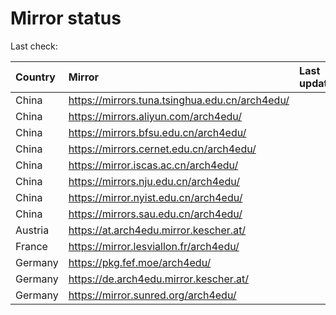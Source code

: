 <script src="./time.js"></script>
# Mirror status
Last check: <script type="text/javascript">localize(1711542757.1155968);</script>

|Country|Mirror|Last update|
|:------|:-----|:----------|
|China|https://mirrors.tuna.tsinghua.edu.cn/arch4edu/|<script type="text/javascript">localize(1711521328);</script>|
|China|https://mirrors.aliyun.com/arch4edu/|<script type="text/javascript">localize(1711521030);</script>|
|China|https://mirrors.bfsu.edu.cn/arch4edu/|<script type="text/javascript">localize(1711521328);</script>|
|China|https://mirrors.cernet.edu.cn/arch4edu/|<script type="text/javascript">localize(1711521328);</script>|
|China|https://mirror.iscas.ac.cn/arch4edu/|<script type="text/javascript">localize(1711521030);</script>|
|China|https://mirrors.nju.edu.cn/arch4edu/|<script type="text/javascript">localize(1711478050);</script>|
|China|https://mirror.nyist.edu.cn/arch4edu/|<script type="text/javascript">localize(1711521328);</script>|
|China|https://mirrors.sau.edu.cn/arch4edu/|<script type="text/javascript">localize(1711521328);</script>|
|Austria|https://at.arch4edu.mirror.kescher.at/|<script type="text/javascript">localize(1711521328);</script>|
|France|https://mirror.lesviallon.fr/arch4edu/|<script type="text/javascript">localize(1711478050);</script>|
|Germany|https://pkg.fef.moe/arch4edu/|<script type="text/javascript">localize(1711521328);</script>|
|Germany|https://de.arch4edu.mirror.kescher.at/|<script type="text/javascript">localize(1711521328);</script>|
|Germany|https://mirror.sunred.org/arch4edu/|<script type="text/javascript">localize(1711521328);</script>|

<script src="./tablefilter/tablefilter.js"></script>
<script src="./table.js"></script>
